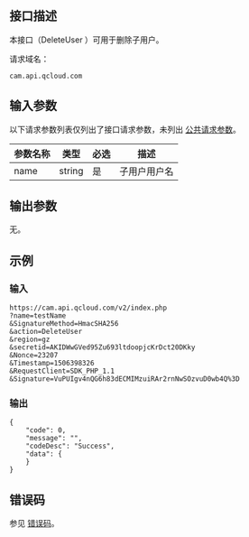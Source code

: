 ## 接口描述

本接口（DeleteUser ）可用于删除子用户。

请求域名：

```
cam.api.qcloud.com
```

## 输入参数

以下请求参数列表仅列出了接口请求参数，未列出 [公共请求参数](https://cloud.tencent.com/document/api/213/6976)。

| 参数名称 | 类型   | 必选 | 描述         |
| -------- | ------ | ---- | ------------ |
| name     | string | 是   | 子用户用户名 |

## 输出参数

无。

## 示例

### 输入

```
https://cam.api.qcloud.com/v2/index.php
?name=testName
&SignatureMethod=HmacSHA256
&action=DeleteUser
&region=gz
&secretid=AKIDWwGVed95Zu693ltdoopjcKrDct20DKky
&Nonce=23207
&Timestamp=1506398326
&RequestClient=SDK_PHP_1.1
&Signature=VuPUIgv4nQG6h83dECMIMzuiRAr2rnNwSOzvuD0wb4Q%3D
```

### 输出

```
{
    "code": 0,
    "message": "",
    "codeDesc": "Success",
    "data": {
    }
}
```

## 错误码

参见 [错误码](https://intl.cloud.tencent.com/document/product/598/13884)。
